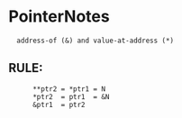 # PointerNotes
      address-of (&) and value-at-address (*) 

## RULE:
```
      **ptr2 = *ptr1 = N  
      *ptr2  = ptr1  = &N
      &ptr1  = ptr2
```
